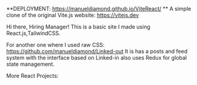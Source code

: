 **DEPLOYMENT: https://manueldiamond.github.io/ViteReact/ ** 
A simple clone of the original Vite.js website: https://vitejs.dev

Hi there, Hiring Manager!
This is a basic site I made using React.js,TailwindCSS.

For another one where I used raw CSS: https://github.com/manueldiamond/Linked-out 
It is has a posts and feed system with the interface based on Linked-in
also uses Redux for global state management.

More React Projects:  
